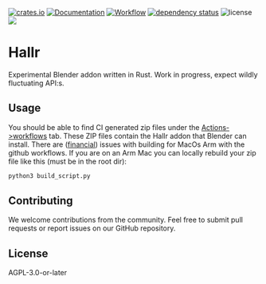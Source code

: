 [![crates.io](https://img.shields.io/crates/v/hallr.svg)](https://crates.io/crates/hallr)
[![Documentation](https://docs.rs/hallr/badge.svg)](https://docs.rs/hallr)
[![Workflow](https://github.com/eadf/hallr/workflows/Rust/badge.svg)](https://github.com/eadf/hallr.rs/workflows/Rust/badge.svg)
[![dependency status](https://deps.rs/crate/hallr/0.1.0/status.svg)](https://deps.rs/crate/hallr/0.10)
![license](https://img.shields.io/crates/l/hallr)
[![](https://img.shields.io/static/v1?label=Sponsor&message=%E2%9D%A4&logo=GitHub&color=%23fe8e86)](https://github.com/sponsors/eadf)

# Hallr
Experimental Blender addon written in Rust. Work in progress, expect wildly fluctuating API:s.

## Usage
You should be able to find CI generated zip files under the [Actions->workflows](https://github.com/eadf/hallr/actions) tab.
These ZIP files contain the Hallr addon that Blender can install. 
There are ([financial](https://github.blog/2023-10-02-introducing-the-new-apple-silicon-powered-m1-macos-larger-runner-for-github-actions/#new-macos-runner-pricing)) issues with building for MacOs Arm with the github workflows. 
If you are on an Arm Mac you can locally rebuild your zip file like this (must be in the root dir):
```bash
python3 build_script.py
```

## Contributing

We welcome contributions from the community. 
Feel free to submit pull requests or report issues on our GitHub repository.

## License
AGPL-3.0-or-later
